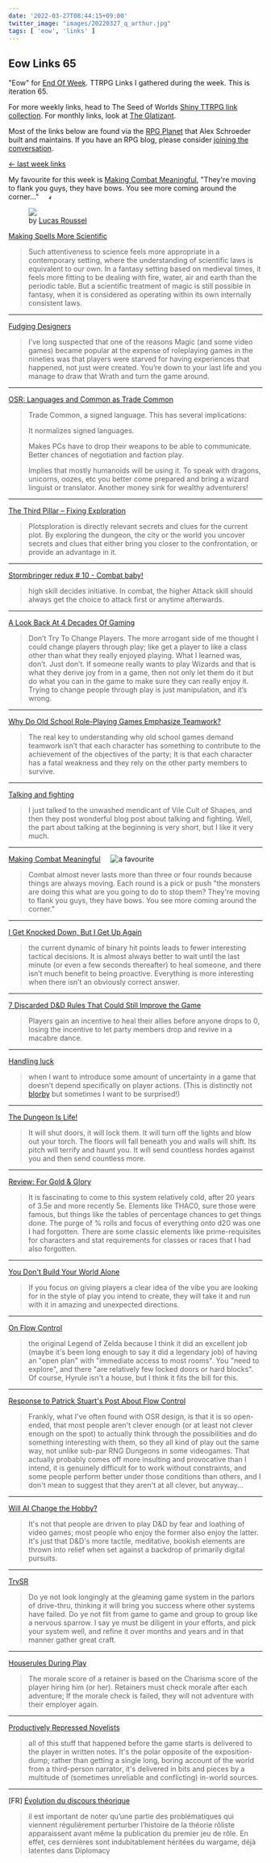 ```yaml
---
date: '2022-03-27T08:44:15+09:00'
twitter_image: "images/20220327_q_arthur.jpg"
tags: [ 'eow', 'links' ]
---
```


## Eow Links 65

"Eow" for [End Of Week](/#eow). TTRPG Links I gathered during the week. This is iteration 65.

For more weekly links, head to The Seed of Worlds [Shiny TTRPG link collection](https://seedofworlds.blogspot.com/search/label/weekly%20links). For monthly links, look at [The Glatizant](https://questingbeast.substack.com/).

Most of the links below are found via the [RPG Planet](https://campaignwiki.org/rpg/) that Alex Schroeder built and maintains. If you have an RPG blog, please consider [joining the conversation](https://campaignwiki.org/wiki/Planet/Please_join!).

[← last week links](20220320.html?t=Eow_Links_64&f=eow65)

My favourite for this week is [Making Combat Meaningful](#favourite0), "They're moving to flank you guys, they have bows. You see more coming around the corner..." <img style="height: 7pt; margin-left: 1rem; margin-top: 0.3rem;" title="favourites are thus crowned" src="images/crown.svg"></img>

<figure class="banner spaced capright">
<a href="https://www.artstation.com/artwork/qAPGW2"><img src="images/20220327_arthur.jpg" loading="lazy" /></a>
<figcaption>
by <a href="https://www.artstation.com/artwork/qAPGW2">Lucas Roussel</a>
</figcaption>
</figure>

[Making Spells More Scientific](https://adventuresbuffo.blogspot.com/2022/03/making-spells-more-scientific.html)

> Such attentiveness to science feels more appropriate in a contemporary setting, where the understanding of scientific laws is equivalent to our own. In a fantasy setting based on medieval times, it feels more fitting to be dealing with fire, water, air and earth than the periodic table. But a scientific treatment of magic is still possible in fantasy, when it is considered as operating within its own internally consistent laws.

<hr/>

[Fudging Designers](https://idiomdrottning.org/fudging-designers)

> I’ve long suspected that one of the reasons Magic (and some video games) became popular at the expense of roleplaying games in the nineties was that players were starved for having experiences that happened, not just were created. You’re down to your last life and you manage to draw that Wrath and turn the game around.

<hr/>

[OSR: Languages and Common as Trade Common](https://themanwithahammer.blogspot.com/2022/03/osr-langueges-and-common-as-trade-common.html)

> Trade Common, a signed language. This has several implications:
>
> It normalizes signed languages.
>
> Makes PCs have to drop their weapons to be able to communicate. Better chances of negotiation and faction play.
>
> Implies that mostly humanoids will be using it. To speak with dragons, unicorns, oozes, etc you better come prepared and bring a wizard linguist or translator. Another money sink for wealthy adventurers!

<hr/>

[The Third Pillar – Fixing Exploration](https://burnafterrunningrpg.com/2022/03/26/the-third-pillar-fixing-exploration/)

> Plotsploration is directly relevant secrets and clues for the current plot. By exploring the dungeon, the city or the world you uncover secrets and clues that either bring you closer to the confrontation, or provide an advantage in it.

<hr/>

[Stormbringer redux # 10 - Combat baby!](https://tomboftedankhamen.blogspot.com/2022/03/stormbringer-redux-10-combat-baby.html)

> high skill decides initiative. In combat, the higher Attack skill should always get the choice to attack first or anytime afterwards.

<hr/>

[A Look Back At 4 Decades Of Gaming](https://gnomestew.com/a-look-back-at-4-decades-of-gaming/)

> Don’t Try To Change Players. The more arrogant side of me thought I could change players through play; like get a player to like a class other than what they really enjoyed playing. What I learned was, don’t. Just don’t. If someone really wants to play Wizards and that is what they derive joy from in a game, then not only let them do it but do what you can in the game to make sure they can really enjoy it. Trying to change people through play is just manipulation, and it’s wrong.

<hr/>

[Why Do Old School Role-Playing Games Emphasize Teamwork?](https://grumpywizard.home.blog/2022/03/24/why-do-old-school-role-playing-games-emphasize-teamwork/)

> The real key to understanding why old school games demand teamwork isn’t that each character has something to contribute to the achievement of the objectives of the party; It is that each character has a fatal weakness and they rely on the other party members to survive.

<hr/>

[Talking and fighting](https://alexschroeder.ch/wiki/2022-03-27_Talking_and_fighting)

> I just talked to the unwashed mendicant of Vile Cult of Shapes, and then they post wonderful blog post about talking and fighting. Well, the part about talking at the beginning is very short, but I like it very much.

<hr/>

[Making Combat Meaningful](http://vilecultofshapes.blogspot.com/2022/03/making-combat-meaningful.html) <img id="favourite0" style="margin-left: 1rem;" title="a favourite" src="images/crown.svg"></img>

> Combat almost never lasts more than three or four rounds because things are always moving. Each round is a pick or push "the monsters are doing this what are you going to do to stop them? They're moving to flank you guys, they have bows. You see more coming around the corner."

<hr/>

[I Get Knocked Down, But I Get Up Again](https://www.prismaticwasteland.com/blog/i-get-knocked-down-but-i-get-up-again)

> the current dynamic of binary hit points leads to fewer interesting tactical decisions. It is almost always better to wait until the last minute (or even a few seconds thereafter) to heal someone, and there isn’t much benefit to being proactive. Everything is more interesting when there isn’t an obviously correct answer.

<hr/>

[7 Discarded D&D Rules That Could Still Improve the Game](https://dmdavid.com/tag/7-discarded-dd-rules-that-could-still-improve-the-game/)

> Players gain an incentive to heal their allies before anyone drops to 0, losing the incentive to let party members drop and revive in a macabre dance.

<hr/>

[Handling luck](https://technoskald.me/2022/03/23/handling-luck/)

> when I want to introduce some amount of uncertainty in a game that doesn’t depend specifically on player actions. (This is distinctly not [blorby](https://idiomdrottning.org/blorb-principles) but sometimes I want to be surprised!)

<hr/>

[The Dungeon Is Life!](https://graphiteprime.blogspot.com/2022/03/the-dungeon-is-life.html)

> It will shut doors, it will lock them. It will turn off the lights and blow out your torch. The floors will fall beneath you and walls will shift. Its pitch will terrify and haunt you. It will send countless hordes against you and then send countless more.

<hr/>

[Review: For Gold & Glory](https://seedofworlds.blogspot.com/2022/03/review-for-gold-glory.html)

> It is fascinating to come to this system relatively cold, after 20 years of 3.5e and more recently 5e. Elements like THAC0, sure those were famous, but things like the tables of percentage chances to get things done. The purge of % rolls and focus of everything onto d20 was one I had forgotten. There are some classic elements like prime-requisites for characters and stat requirements for classes or races that I had also forgotten.

<hr/>

[You Don't Build Your World Alone](https://deathtrap-games.blogspot.com/2022/03/you-dont-build-your-world-alone.html)

> If you focus on giving players a clear idea of the vibe you are looking for in the style of play you intend to create, they will take it and run with it in amazing and unexpected directions.

<hr/>

[On Flow Control](https://www.demogorgon.org/2022/03/on-flow-control.html)

> the original Legend of Zelda because I think it did an excellent job (maybe it's been long enough to say it did a legendary job) of having an "open plan" with "immediate access to most rooms". You "need to explore", and there "are relatively few locked doors or hard blocks". Of course, Hyrule isn't a house, but I think it fits the bill for this.

<hr/>

[Response to Patrick Stuart's Post About Flow Control](https://weirdwonderfulworlds.blogspot.com/2022/03/response-to-patrick-stuarts-post-about.html)

> Frankly, what I've often found with OSR design, is that it is so open-ended, that most people aren't clever enough (or at least not clever enough on the spot) to actually think through the possibilities and do something interesting with them, so they all kind of play out the same way, not unlike sub-par RNG Dungeons in some videogames. That actually probably comes off more insulting and provocative than I intend, it is genuinely difficult for to work without constraints, and some people perform better under those conditions than others, and I don't mean to suggest that they aren't at all clever, but anyway...

<hr/>

[Will AI Change the Hobby?](https://monstersandmanuals.blogspot.com/2022/03/will-ai-change-hobby.html)

> It's not that people are driven to play D&D by fear and loathing of video games; most people who enjoy the former also enjoy the latter. It's just that D&D's more tactile, meditative, bookish elements are thrown into relief when set against a backdrop of primarily digital pursuits.

<hr/>

[TrvSR](https://princeofnothingblogs.wordpress.com/2022/03/20/trvsr/)

> Do ye not look longingly at the gleaming game system in the parlors of drive-thru, thinking it will bring you success where other systems have failed. Do ye not flit from game to game and group to group like a nervous sparrow. I say ye must be diligent in your efforts, and pick your system well, and refine it over months and years and in that manner gather great craft.

<hr/>

[Houserules During Play](https://thalianmusings.blogspot.com/2022/03/houserules-during-play.html)

> The morale score of a retainer is based on the Charisma score of the player hiring him (or her). Retainers must check morale after each adventure; If the morale check is failed, they will not adventure with their employer again.

<hr/>

[Productively Repressed Novelists](https://wanderinggamist.blogspot.com/2022/03/productively-repressed-novelists.html)

> all of this stuff that happened before the game starts is delivered to the player in written notes.  It's the polar opposite of the exposition-dump; rather than getting a single long, boring account of the world from a third-person narrator, it's delivered in bits and pieces by a multitude of (sometimes unreliable and conflicting) in-world sources.

<hr/>

[FR] [Évolution du discours théorique](https://www.lapinmarteau.com/evolution-du-discours-theorique/)

> il est important de noter qu’une partie des problématiques qui viennent régulièrement perturber l’histoire de la théorie rôliste apparaissent avant même la publication du premier jeu de rôle. En effet, ces dernières sont indubitablement héritées du wargame, déjà latentes dans Diplomacy

